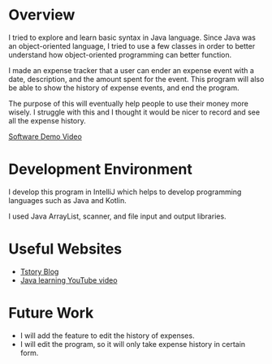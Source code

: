 # Overview

I tried to explore and learn basic syntax in Java language.
Since Java was an object-oriented language, I tried to use a few classes in order to better understand how object-oriented programming can better function.

I made an expense tracker that a user can ender an expense event with a date, description, and the amount spent for the event. 
This program will also be able to show the history of expense events, and end the program. 

The purpose of this will eventually help people to use their money more wisely. I struggle with this and I thought it would be nicer to record and see all the expense history.


[Software Demo Video](https://www.youtube.com/watch?v=VSODIHO2f8Y)

# Development Environment

I develop this program in IntelliJ which helps to develop programming languages such as Java and Kotlin.

I used Java ArrayList, scanner, and file input and output libraries.

# Useful Websites


- [Tstory Blog](https://jeonghj2050.tistory.com/11)
- [Java learning YouTube video](https://www.youtube.com/watch?v=NQq0dOoEPUM&t=11141s)

# Future Work

- I will add the feature to edit the history of expenses. 
- I will edit the program, so it will only take expense history in certain form.